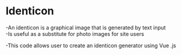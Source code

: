 # Identicon

-An identicon is a graphical image that is generated by text input  
-Is useful as a substitute for photo images for site users

-This code allows user to create an identicon generator using Vue .js
